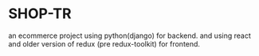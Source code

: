 # SHOP-TR
an ecommerce project using python(django) for backend.
and using react and older version of redux (pre redux-toolkit) for frontend.
